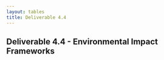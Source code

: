 ```yaml
---
layout: tables
title: Deliverable 4.4
---
```


## Deliverable 4.4 - Environmental Impact Frameworks

<table id="csv-table"></table>

<script>
    document.addEventListener('DOMContentLoaded', function() {
        renderCSVTable('{{ site.baseurl }}/tables/44-frameworks-environmentalImpact.csv', 'csv-table');
    });
</script>
